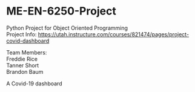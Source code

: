 # ME-EN-6250-Project
Python Project for Object Oriented Programming  
Project Info: https://utah.instructure.com/courses/821474/pages/project-covid-dashboard

Team Members:  
Freddie Rice  
Tanner Short  
Brandon Baum


A Covid-19 dashboard
